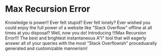 # Max Recursion Error

Knowledge is power!! Ever felt stupid? Ever felt lonely? Ever wished you could
enjoy the full power of a website like "Stack Overflow" offline at all times at
you disposal? Well, now you do! Introducing !!!Max Recursion Error!!! The best and
brightest instantaneous A"I" tool that will eagerly answer all of your
queries with the most "Stack Overflowish" proceduarally generated and customizable  mannerism!





